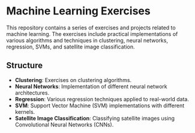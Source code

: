 # Machine Learning Exercises

This repository contains a series of exercises and projects related to machine learning. The exercises include practical implementations of various algorithms and techniques in clustering, neural networks, regression, SVMs, and satellite image classification.

## Structure

- **Clustering**: Exercises on clustering algorithms.
- **Neural Networks**: Implementation of different neural network architectures.
- **Regression**: Various regression techniques applied to real-world data.
- **SVM**: Support Vector Machine (SVM) implementations with different kernels.
- **Satellite Image Classification**: Classifying satellite images using Convolutional Neural Networks (CNNs).
